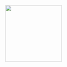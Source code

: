 <div align="center">
  <a href="https://github.com/thiagogabrielgaia">
    <img alt="" height="180em" src="https://github-readme-stats.vercel.app/api?username=thiagogabrielgaia&show_icons=true&theme=buefy&include_all_commits=true&count_private=true"/>
  </a>
</div>

